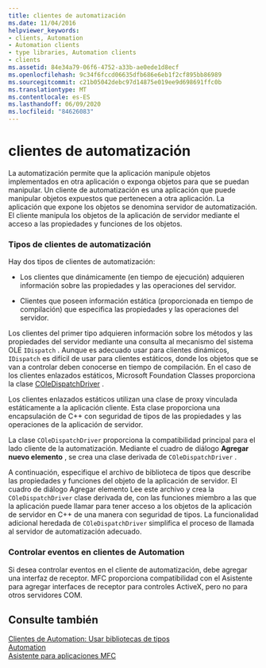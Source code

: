 ```yaml
---
title: clientes de automatización
ms.date: 11/04/2016
helpviewer_keywords:
- clients, Automation
- Automation clients
- type libraries, Automation clients
- clients
ms.assetid: 84e34a79-06f6-4752-a33b-ae0ede1d8ecf
ms.openlocfilehash: 9c34f6fccd06635dfb686e6eb1f2cf895bb86989
ms.sourcegitcommit: c21b05042debc97d14875e019ee9d698691ffc0b
ms.translationtype: MT
ms.contentlocale: es-ES
ms.lasthandoff: 06/09/2020
ms.locfileid: "84626083"
---
```

# <a name="automation-clients"></a>clientes de automatización

La automatización permite que la aplicación manipule objetos implementados en otra aplicación o exponga objetos para que se puedan manipular. Un cliente de automatización es una aplicación que puede manipular objetos expuestos que pertenecen a otra aplicación. La aplicación que expone los objetos se denomina servidor de automatización. El cliente manipula los objetos de la aplicación de servidor mediante el acceso a las propiedades y funciones de los objetos.

### <a name="types-of-automation-clients"></a>Tipos de clientes de automatización

Hay dos tipos de clientes de automatización:

- Los clientes que dinámicamente (en tiempo de ejecución) adquieren información sobre las propiedades y las operaciones del servidor.

- Clientes que poseen información estática (proporcionada en tiempo de compilación) que especifica las propiedades y las operaciones del servidor.

Los clientes del primer tipo adquieren información sobre los métodos y las propiedades del servidor mediante una consulta al mecanismo del sistema OLE `IDispatch` . Aunque es adecuado usar para clientes dinámicos, `IDispatch` es difícil de usar para clientes estáticos, donde los objetos que se van a controlar deben conocerse en tiempo de compilación. En el caso de los clientes enlazados estáticos, Microsoft Foundation Classes proporciona la clase [COleDispatchDriver](reference/coledispatchdriver-class.md) .

Los clientes enlazados estáticos utilizan una clase de proxy vinculada estáticamente a la aplicación cliente. Esta clase proporciona una encapsulación de C++ con seguridad de tipos de las propiedades y las operaciones de la aplicación de servidor.

La clase `COleDispatchDriver` proporciona la compatibilidad principal para el lado cliente de la automatización. Mediante el cuadro de diálogo **Agregar nuevo elemento** , se crea una clase derivada de `COleDispatchDriver` .

A continuación, especifique el archivo de biblioteca de tipos que describe las propiedades y funciones del objeto de la aplicación de servidor. El cuadro de diálogo Agregar elemento Lee este archivo y crea la `COleDispatchDriver` clase derivada de, con las funciones miembro a las que la aplicación puede llamar para tener acceso a los objetos de la aplicación de servidor en C++ de una manera con seguridad de tipos. La funcionalidad adicional heredada de `COleDispatchDriver` simplifica el proceso de llamada al servidor de automatización adecuado.

### <a name="handling-events-in-automation-clients"></a>Controlar eventos en clientes de Automation

Si desea controlar eventos en el cliente de automatización, debe agregar una interfaz de receptor. MFC proporciona compatibilidad con el Asistente para agregar interfaces de receptor para controles ActiveX, pero no para otros servidores COM.

## <a name="see-also"></a>Consulte también

[Clientes de Automation: Usar bibliotecas de tipos](automation-clients-using-type-libraries.md)<br/>
[Automation](automation.md)<br/>
[Asistente para aplicaciones MFC](reference/mfc-application-wizard.md)

